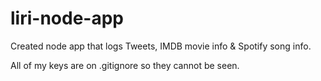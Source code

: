 # liri-node-app

Created node app that logs Tweets, IMDB movie info & Spotify song info. 

All of my keys are on .gitignore so they cannot be seen. 